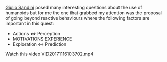 




[Giulio Sandini](http://humanoids2017.loria.fr/conference-program/keynotes/) posed
many interesting questions about the use of humanoids but for me the one
that grabbed my attention was the proposal of going beyond reactive behaviours
where the following factors are important in this quest:
* Actions <=> Perception
* MOTIVATIONS:EXPERIENCE
* Exploration <=> Prediction

Watch this video VID20171116103702.mp4
